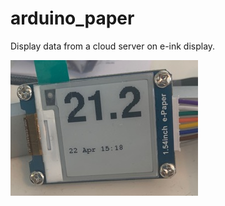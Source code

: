 # arduino_paper

Display data from a cloud server on e-ink display.

![example display](assets/epaper_example.jpg)
